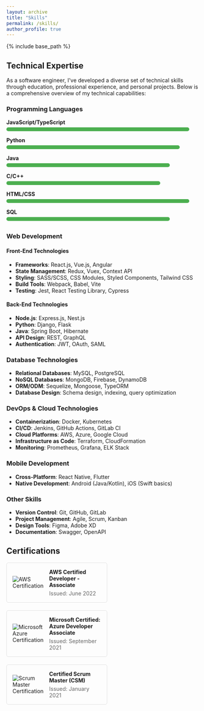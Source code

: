 ```yaml
---
layout: archive
title: "Skills"
permalink: /skills/
author_profile: true
---
```


{% include base_path %}

## Technical Expertise

As a software engineer, I've developed a diverse set of technical skills through education, professional experience, and personal projects. Below is a comprehensive overview of my technical capabilities:

### Programming Languages

<div class="skills-container">
  <div class="skill-item">
    <div class="skill-name">JavaScript/TypeScript</div>
    <div class="skill-bar" style="width: 95%"></div>
  </div>
  <div class="skill-item">
    <div class="skill-name">Python</div>
    <div class="skill-bar" style="width: 90%"></div>
  </div>
  <div class="skill-item">
    <div class="skill-name">Java</div>
    <div class="skill-bar" style="width: 85%"></div>
  </div>
  <div class="skill-item">
    <div class="skill-name">C/C++</div>
    <div class="skill-bar" style="width: 80%"></div>
  </div>
  <div class="skill-item">
    <div class="skill-name">HTML/CSS</div>
    <div class="skill-bar" style="width: 95%"></div>
  </div>
  <div class="skill-item">
    <div class="skill-name">SQL</div>
    <div class="skill-bar" style="width: 85%"></div>
  </div>
</div>

### Web Development

#### Front-End Technologies
- **Frameworks**: React.js, Vue.js, Angular
- **State Management**: Redux, Vuex, Context API
- **Styling**: SASS/SCSS, CSS Modules, Styled Components, Tailwind CSS
- **Build Tools**: Webpack, Babel, Vite
- **Testing**: Jest, React Testing Library, Cypress

#### Back-End Technologies
- **Node.js**: Express.js, Nest.js
- **Python**: Django, Flask
- **Java**: Spring Boot, Hibernate
- **API Design**: REST, GraphQL
- **Authentication**: JWT, OAuth, SAML

### Database Technologies
- **Relational Databases**: MySQL, PostgreSQL
- **NoSQL Databases**: MongoDB, Firebase, DynamoDB
- **ORM/ODM**: Sequelize, Mongoose, TypeORM
- **Database Design**: Schema design, indexing, query optimization

### DevOps & Cloud Technologies
- **Containerization**: Docker, Kubernetes
- **CI/CD**: Jenkins, GitHub Actions, GitLab CI
- **Cloud Platforms**: AWS, Azure, Google Cloud
- **Infrastructure as Code**: Terraform, CloudFormation
- **Monitoring**: Prometheus, Grafana, ELK Stack

### Mobile Development
- **Cross-Platform**: React Native, Flutter
- **Native Development**: Android (Java/Kotlin), iOS (Swift basics)

### Other Skills
- **Version Control**: Git, GitHub, GitLab
- **Project Management**: Agile, Scrum, Kanban
- **Design Tools**: Figma, Adobe XD
- **Documentation**: Swagger, OpenAPI

## Certifications

<div class="certification-container">
  <div class="certification-item">
    <div class="certification-logo">
      <img src="/images/aws-logo.png" alt="AWS Certification">
    </div>
    <div class="certification-details">
      <h4>AWS Certified Developer - Associate</h4>
      <p>Issued: June 2022</p>
    </div>
  </div>
  
  <div class="certification-item">
    <div class="certification-logo">
      <img src="/images/azure-logo.png" alt="Microsoft Azure Certification">
    </div>
    <div class="certification-details">
      <h4>Microsoft Certified: Azure Developer Associate</h4>
      <p>Issued: September 2021</p>
    </div>
  </div>
  
  <div class="certification-item">
    <div class="certification-logo">
      <img src="/images/scrum-logo.png" alt="Scrum Master Certification">
    </div>
    <div class="certification-details">
      <h4>Certified Scrum Master (CSM)</h4>
      <p>Issued: January 2021</p>
    </div>
  </div>
</div>

<style>
.skills-container {
  margin-bottom: 30px;
}

.skill-item {
  margin-bottom: 15px;
}

.skill-name {
  margin-bottom: 5px;
  font-weight: bold;
}

.skill-bar {
  height: 10px;
  background-color: #4CAF50;
  border-radius: 5px;
}

.certification-container {
  display: flex;
  flex-wrap: wrap;
  gap: 20px;
}

.certification-item {
  display: flex;
  align-items: center;
  padding: 15px;
  border: 1px solid #e0e0e0;
  border-radius: 5px;
  width: 100%;
}

.certification-logo {
  flex: 0 0 80px;
  margin-right: 15px;
}

.certification-logo img {
  max-width: 100%;
}

.certification-details h4 {
  margin: 0 0 5px 0;
}

.certification-details p {
  margin: 0;
  color: #666;
}

@media (min-width: 768px) {
  .certification-item {
    width: calc(50% - 20px);
  }
}
</style> 